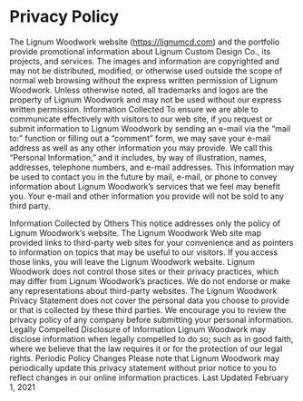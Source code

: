 # Privacy Policy
The Lignum Woodwork website (https://lignumcd.com) and the portfolio provide promotional information about Lignum Custom Design Co., its projects, and services. The images and information are copyrighted and may not be distributed, modified, or otherwise used outside the scope of normal web browsing without the express written permission of Lignum Woodwork. Unless otherwise noted, all trademarks and logos are the property of Lignum Woodwork and may not be used without our express written permission.
Information Collected To ensure we are able to communicate effectively with visitors to our web site, if you request or submit information to Lignum Woodwork by sending an e-mail via the “mail to:” function or filling out a “comment” form, we may save your e-mail address as well as any other information you may provide. We call this “Personal Information,” and it includes, by way of illustration, names, addresses, telephone numbers, and e-mail addresses. This information may be used to contact you in the future by mail, e-mail, or phone to convey information about Lignum Woodwork’s services that we feel may benefit you. Your e-mail and other information you provide will not be sold to any third party.

Information Collected by Others This notice addresses only the policy of Lignum Woodwork’s website. The Lignum Woodwork Web site map provided links to third-party web sites for your convenience and as pointers to information on topics that may be useful to our visitors. If you access those links, you will leave the Lignum Woodwork website. Lignum Woodwork does not control those sites or their privacy practices, which may differ from Lignum Woodwork’s practices. We do not endorse or make any representations about third-party websites. The Lignum Woodwork Privacy Statement does not cover the personal data you choose to provide or that is collected by these third parties. We encourage you to review the privacy policy of any company before submitting your personal information.
Legally Compelled Disclosure of Information Lignum Woodwork may disclose information when legally compelled to do so; such as in good faith, where we believe that the law requires it or for the protection of our legal rights.
Periodic Policy Changes Please note that Lignum Woodwork may periodically update this privacy statement without prior notice to you to reflect changes in our online information practices.
Last Updated February 1, 2021

